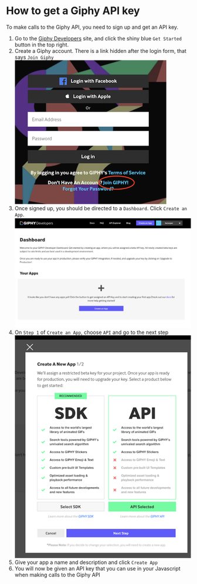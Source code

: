 # How to get a Giphy API key

To make calls to the Giphy API, you need to sign up and get an API key.

1. Go to the [Giphy Developers](https://developers.giphy.com) site, and click the shiny blue `Get Started` button in the top right.
1. Create a Giphy account. There is a link hidden after the login form, that says `Join Giphy`
  ![Create a Giphy account](giphy-02.png)
1. Once signed up, you should be directed to a `Dashboard`. Click `Create an App`.
  ![Create an App](giphy-03.png)
1. On `Step 1` of `Create an App`, choose `API` and go to the next step
  ![Create an App](giphy-04.png)
1. Give your app a name and description and click `Create App`
1. You will now be given an API key that you can use in your Javascript when making calls to the Giphy API